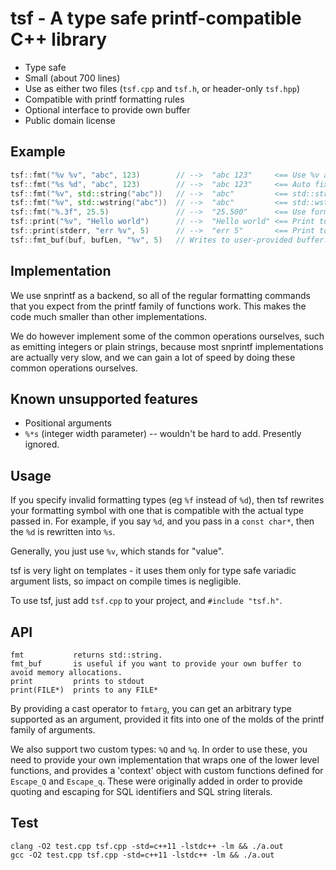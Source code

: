 # tsf - A type safe printf-compatible C++ library

- Type safe
- Small (about 700 lines)
- Use as either two files (`tsf.cpp` and `tsf.h`, or header-only `tsf.hpp`)
- Compatible with printf formatting rules
- Optional interface to provide own buffer
- Public domain license

## Example

```cpp
tsf::fmt("%v %v", "abc", 123)        // -->  "abc 123"     <== Use %v as a generic value type
tsf::fmt("%s %d", "abc", 123)        // -->  "abc 123"     <== Auto fixup if your type is wrong
tsf::fmt("%v", std::string("abc"))   // -->  "abc"         <== std::string
tsf::fmt("%v", std::wstring("abc"))  // -->  "abc"         <== std::wstring
tsf::fmt("%.3f", 25.5)               // -->  "25.500"      <== Use format strings as usual
tsf::print("%v", "Hello world")      // -->  "Hello world" <== Print to stdout
tsf::print(stderr, "err %v", 5)      // -->  "err 5"       <== Print to stderr (or any other FILE*)
tsf::fmt_buf(buf, bufLen, "%v", 5)   // Writes to user-provided buffer. See header for more.
```

## Implementation

We use snprintf as a backend, so all of the regular formatting
commands that you expect from the printf family of functions work.
This makes the code much smaller than other implementations.

We do however implement some of the common operations ourselves,
such as emitting integers or plain strings, because most snprintf
implementations are actually very slow, and we can gain a lot of
speed by doing these common operations ourselves.

## Known unsupported features

- Positional arguments
- `%*s` (integer width parameter) -- wouldn't be hard to add. Presently ignored.

## Usage

If you specify invalid formatting types (eg `%f` instead of `%d`), then tsf rewrites
your formatting symbol with one that is compatible with the actual type passed in.
For example, if you say `%d`, and you pass in a `const char*`, then the `%d` is
rewritten into `%s`.

Generally, you just use `%v`, which stands for "value".

tsf is very light on templates - it uses them only for type safe variadic argument lists,
so impact on compile times is negligible.

To use tsf, just add `tsf.cpp` to your project, and `#include "tsf.h"`.

## API

```
fmt           returns std::string.
fmt_buf       is useful if you want to provide your own buffer to avoid memory allocations.
print         prints to stdout
print(FILE*)  prints to any FILE*
```

By providing a cast operator to `fmtarg`, you can get an arbitrary type
supported as an argument, provided it fits into one of the molds of the
printf family of arguments.

We also support two custom types: `%Q` and `%q`. In order to use these, you need to provide your own
implementation that wraps one of the lower level functions, and provides a 'context' object with
custom functions defined for `Escape_Q` and `Escape_q`. These were originally added in order to provide
quoting and escaping for SQL identifiers and SQL string literals.

## Test

```
clang -O2 test.cpp tsf.cpp -std=c++11 -lstdc++ -lm && ./a.out
gcc -O2 test.cpp tsf.cpp -std=c++11 -lstdc++ -lm && ./a.out
```
